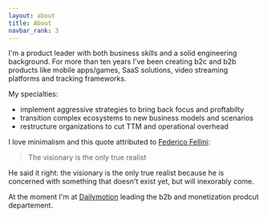 ```yaml
---
layout: about
title: About
navbar_rank: 3
---
```

I'm a product leader with both business skills and a solid engineering background. For more than ten years I've been creating b2c and b2b products like mobile apps/games, SaaS solutions, video streaming platforms and tracking frameworks.

My specialties:
- implement aggressive strategies to bring back focus and proftabilty
- transition complex ecosystems to new business models and scenarios
- restructure organizations to cut TTM and operational overhead

I love minimalism and this quote attributed to [Federico Fellini](https://en.wikipedia.org/wiki/Federico_Fellini):

> The visionary is the only true realist

He said it right: the visionary is the only true realist because he is concerned with something that doesn't exist yet, but will inexorably come.

At the moment I'm at [Dailymotion](https://www.dailymotion.com) leading the b2b and monetization prodcut departement.
